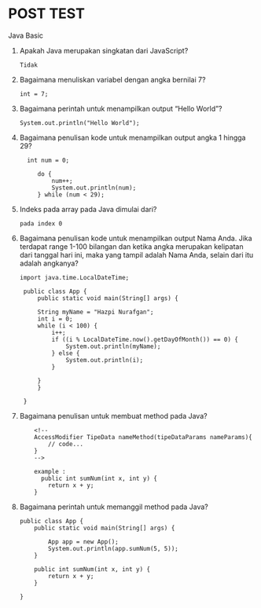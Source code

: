 # POST TEST
Java Basic

1. Apakah Java merupakan singkatan dari JavaScript?
    ```
    Tidak
    ```
2. Bagaimana menuliskan variabel dengan angka bernilai 7?
   ```
   int = 7;
   ```
3. Bagaimana perintah untuk menampilkan output “Hello World”?
   ```
   System.out.println("Hello World");
   ```
4. Bagaimana penulisan kode untuk menampilkan output angka 1 hingga 29?
   ```
     int num = 0;

        do {
            num++;
            System.out.println(num);
        } while (num < 29);
   ```
5. Indeks pada array pada Java dimulai dari?
    ```
    pada index 0
    ```
6. Bagaimana penulisan kode untuk menampilkan output Nama Anda. Jika terdapat range 1-100 bilangan dan ketika angka merupakan kelipatan dari tanggal hari ini, maka yang tampil adalah Nama Anda, selain dari itu adalah angkanya?
   ```
   import java.time.LocalDateTime;

    public class App {
        public static void main(String[] args) {

        String myName = "Hazpi Nurafgan";
        int i = 0;
        while (i < 100) {
            i++;
            if ((i % LocalDateTime.now().getDayOfMonth()) == 0) {
                System.out.println(myName);
            } else {
                System.out.println(i);
            }

        }
        }

    }
   ```
7. Bagaimana penulisan untuk membuat method pada Java?
    ```
        <!-- 
        AccessModifier TipeData nameMethod(tipeDataParams nameParams){
            // code...
        } 
        -->

        example :
          public int sumNum(int x, int y) {
            return x + y;
        }
    ```

8. Bagaimana perintah untuk memanggil method pada Java?
    ```
    public class App {
        public static void main(String[] args) {

            App app = new App();
            System.out.println(app.sumNum(5, 5));
        }

        public int sumNum(int x, int y) {
            return x + y;
        }

    }
    ```

